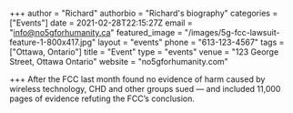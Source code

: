 +++
author = "Richard"
authorbio = "Richard's biography"
categories = ["Events"]
date = 2021-02-28T22:15:27Z
email = "info@no5gforhumanity.ca"
featured_image = "/images/5g-fcc-lawsuit-feature-1-800x417.jpg"
layout = "events"
phone = "613-123-4567"
tags = ["Ottawa, Ontario"]
title = "Event"
type = "events"
venue = "123 George Street, Ottawa Ontario"
website = "no5gforhumanity.com"

+++
After the FCC last month found no evidence of harm caused by wireless technology, CHD and other groups sued — and included 11,000 pages of evidence refuting the FCC’s conclusion.